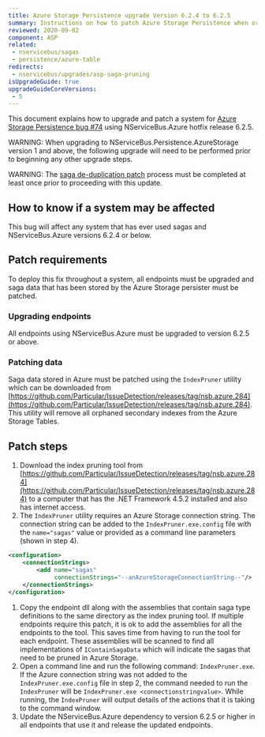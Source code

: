 ```yaml
---
title: Azure Storage Persistence upgrade Version 6.2.4 to 6.2.5
summary: Instructions on how to patch Azure Storage Persistence when orphan saga index records appear.
reviewed: 2020-09-02
component: ASP
related:
 - nservicebus/sagas
 - persistence/azure-table
redirects:
 - nservicebus/upgrades/asp-saga-pruning
isUpgradeGuide: true
upgradeGuideCoreVersions:
 - 5
---
```


This document explains how to upgrade and patch a system for [Azure Storage Persistence bug #74](https://github.com/Particular/NServiceBus.Persistence.AzureStorage/issues/74) using NServiceBus.Azure hotfix release 6.2.5.

WARNING: When upgrading to NServiceBus.Persistence.AzureStorage version 1 and above, the following upgrade will need to be performed prior to beginning any other upgrade steps.

WARNING: The [saga de-duplication patch](/persistence/upgrades/asp-saga-deduplication.md) process must be completed at least once prior to proceeding with this update.

## How to know if a system may be affected

This bug will affect any system that has ever used sagas and NServiceBus.Azure versions 6.2.4 or below.


## Patch requirements

To deploy this fix throughout a system, all endpoints must be upgraded and saga data that has been stored by the Azure Storage persister must be patched.


### Upgrading endpoints

All endpoints using NServiceBus.Azure must be upgraded to version 6.2.5 or above.


### Patching data

Saga data stored in Azure must be patched using the `IndexPruner` utility which can be downloaded from [https://github.com/Particular/IssueDetection/releases/tag/nsb.azure.284](https://github.com/Particular/IssueDetection/releases/tag/nsb.azure.284). This utility will remove all orphaned secondary indexes from the Azure Storage Tables.


## Patch steps

 1. Download the index pruning tool from [https://github.com/Particular/IssueDetection/releases/tag/nsb.azure.284](https://github.com/Particular/IssueDetection/releases/tag/nsb.azure.284) to a computer that has the .NET Framework 4.5.2 installed and also has internet access.
 1. The `IndexPruner` utility requires an Azure Storage connection string. The connection string can be added to the `IndexPruner.exe.config` file with the `name="sagas"` value or provided as a command line parameters (shown in step 4).
  ```xml
  <configuration>
      <connectionStrings>
          <add name="sagas"
               connectionStrings="--anAzureStorageConnectionString--"/>
      </connectionStrings>
  </configuration>
  ```
 1. Copy the endpoint dll along with the assemblies that contain saga type definitions to the same directory as the index pruning tool. If multiple endpoints require this patch, it is ok to add the assemblies for all the endpoints to the tool. This saves time from having to run the tool for each endpoint. These assemblies will be scanned to find all implementations of `IContainSagaData` which will indicate the sagas that need to be pruned in Azure Storage.
 1. Open a command line and run the following command: `IndexPruner.exe`. If the Azure connection string was not added to the `IndexPruner.exe.config` file in step 2, the command needed to run the `IndexPruner` will be `IndexPruner.exe <connectionstringvalue>`. While running, the `IndexPruner` will output details of the actions that it is taking to the command window.
 1. Update the NServiceBus.Azure dependency to version 6.2.5 or higher in all endpoints that use it and release the updated endpoints.

